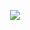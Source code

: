 <p align="center">
<img src=“[![](https://wt2072861996.github.io/WT-IMG//20250413195928456.png](https://github.com/WT2072861996/WT-IMG/blob/0e97c9bdf78649c0ceb31fb8013598ce2cf3d105/20250413195928456.png)”>
</p>
